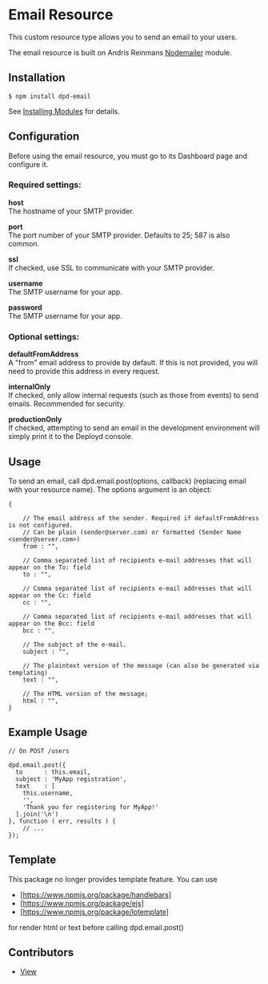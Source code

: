 # Email Resource

This custom resource type allows you to send an email to your users.

The email resource is built on Andris Reinmans [Nodemailer](https://github.com/andris9/Nodemailer) module.

## Installation

`$ npm install dpd-email`

See [Installing Modules](http://docs.deployd.com/docs/using-modules/) for details.

## Configuration

Before using the email resource, you must go to its Dashboard page and configure it.

### Required settings:

**host**  
The hostname of your SMTP provider.

**port**  
The port number of your SMTP provider. Defaults to 25; 587 is also common.

**ssl**  
If checked, use SSL to communicate with your SMTP provider.

**username**  
The SMTP username for your app.

**password**  
The SMTP username for your app.  

### Optional settings:

**defaultFromAddress**  
A "from" email address to provide by default. If this is not provided, you will need to provide this address in every request.

**internalOnly**  
If checked, only allow internal requests (such as those from events) to send emails. Recommended for security.

**productionOnly**  
If checked, attempting to send an email in the development environment will simply print it to the Deployd console.

## Usage

To send an email, call dpd.email.post(options, callback) (replacing email with your resource name). The options argument is an object:

```
{

	// The email address of the sender. Required if defaultFromAddress is not configured.
	// Can be plain (sender@server.com) or formatted (Sender Name <sender@server.com>)
	from : "",

	// Comma separated list of recipients e-mail addresses that will appear on the To: field
	to : "",

	// Comma separated list of recipients e-mail addresses that will appear on the Cc: field
	cc : "",

	// Comma separated list of recipients e-mail addresses that will appear on the Bcc: field
	bcc : "",

	// The subject of the e-mail.
	subject : "",

	// The plaintext version of the message (can also be generated via templating)
	text : "",

	// The HTML version of the message;
	html : "",
}
```

## Example Usage

```
// On POST /users

dpd.email.post({
  to      : this.email,
  subject : 'MyApp registration',
  text    : [
  	this.username,
  	'',
  	'Thank you for registering for MyApp!'
  ].join('\n')
}, function ( err, results ) {
	// ...
});
```


## Template

This package no longer provides template feature. You can use

 - [https://www.npmjs.org/package/handlebars]
 - [https://www.npmjs.org/package/ejs]
 - [https://www.npmjs.org/package/lotemplate]

for render html or text before calling dpd.email.post()


## Contributors

- [View](contributors.md)

